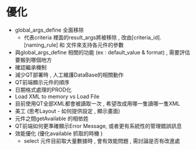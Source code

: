 # 優化

* global\_args\_define 全面移除
  * 代表criteria 裡面的result\_args將被移除 , 改由\[criteria\_id\].\[naming\_rule\] 和 文件來支持各元件的參數
* 與global\_args\_define 相關的功能 \(ex : default\_value & format\) , 需要評估要搬到哪個地方
* 確認繼承機制
* 減少QT部署時 , 人工維護DataBase的相關動作
* QT前端顯示元件的順序
* 日期格式處理的PROD化
* Load XML to memory vs Load File
* 目前使用QT全部XML都會被讀取一次 , 希望改成用哪一隻讀哪一隻XML
* 美工  \(思考Layout - 如何提供設定 , 顯示畫面\)
* 元件之間getAvailable 的相依姓 
* QT前端如何更準確顯示Error Message, 或者更有系統性的管理錯誤訊息
* 效能優化 \(優化available 抓取的時機 \) 
  * select 元件目前取大量數據時 , 會有效能問題 , 需討論是否有改進處







